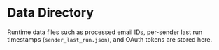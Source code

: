 # Data Directory

Runtime data files such as processed email IDs, per-sender last run
timestamps (`sender_last_run.json`), and OAuth tokens are stored here.
